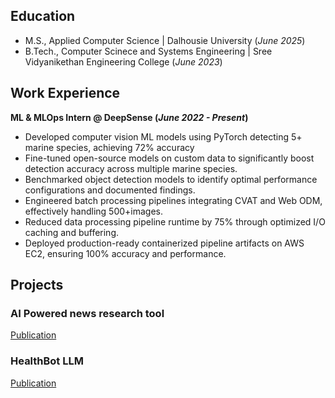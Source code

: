 ## Education			       		
- M.S., Applied Computer Science	| Dalhousie University (_June 2025_)	 			        		
- B.Tech., Computer Scinece and Systems Engineering | Sree Vidyanikethan Engineering College (_June 2023_)

## Work Experience
**ML & MLOps Intern @ DeepSense (_June 2022 - Present_)**
- Developed computer vision ML models using PyTorch detecting 5+ marine species, achieving 72% accuracy
- Fine-tuned open-source models on custom data to significantly boost detection accuracy across multiple marine species.
- Benchmarked object detection models to identify optimal performance configurations and documented findings.
- Engineered batch processing pipelines integrating CVAT and Web ODM, effectively handling 500+images.
- Reduced data processing pipeline runtime by 75% through optimized I/O caching and buffering.
- Deployed production-ready containerized pipeline artifacts on AWS EC2, ensuring 100% accuracy and performance.

## Projects
### AI Powered news research tool
[Publication](https://www.mdpi.com/1424-8220/22/8/3048)


### HealthBot LLM
[Publication](https://www.mdpi.com/1424-8220/22/11/4240)
